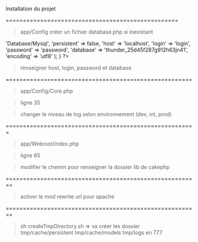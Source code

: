 Installation du projet 

==================================================

> app/Config 
> créer un fichier database.php si inexistant

<?php
class DATABASE_CONFIG {

	public $default = array(
		'datasource' => 'Database/Mysql',
		'persistent' => false,
		'host' => 'localhost',
		'login' => 'login',
		'password' => 'password',
		'database' => 'thunder_25d45f287g912h63jn41',
		'encoding' => 'utf8'
	);
}
?>
> renseigner host, login, password et database

======================================================

> app/Config/Core.php

> ligne 35 

> changer le niveau de log selon environnement (dev, int, prod)

=======================================================

> app/Webroot/index.php

> ligne 65

> modifier le chemin pour renseigner la dossier lib de cakephp

========================================================

> activer le mod rewrite url pour apache

========================================================

> sh createTmpDirectory.sh => va créer les dossier tmp/cache/persistent tmp/cache/models tmp/logs en 777